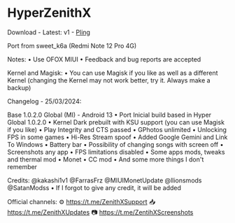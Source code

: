# HyperZenithX

Download - Latest: v1 - [Pling](https://www.pling.com/p/2141130/)

Port from sweet_k6a (Redmi Note 12 Pro 4G)

Notes:
• Use OFOX MIUI
• Feedback and bug reports are accepted

Kernel and Magisk:
• You can use Magisk if you like as well as a different Kernel (changing the Kernel may not work better, try it. Always make a backup)﻿

Changelog - 25/03/2024:

Base 1.0.2.0 Global (MI) - Android 13
• Port Inicial build based in Hyper Global 1.0.2.0
• Kernel Dark prebuilt with KSU support (you can use Magisk if you like)
• Play Integrity and CTS passed
• GPhotos unlimited
• Unlocking FPS in some games
• Hi-Res Stream spoof
• Added Google Gemini and Link To Windows
• Battery bar
• Possibility of changing songs with screen off
• Screenshots any app
• FPS limitations disabled
• Some apps mods, tweaks and thermal mod
• Monet
• CC mod
• And some more things I don't remember

Credits:
@kakashi1v1
@FarrasFrz
@MIUIMonetUpdate
@llionsmods
@SatanModss
• If I forgot to give any credit, it will be added

Official channels:
⚙️ https://t.me/ZenithXSupport
📥 https://t.me/ZenithXUpdates
📷 https://t.me/ZentihXScreenshots
